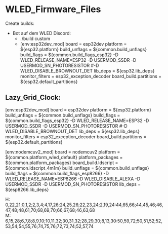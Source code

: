 # WLED_Firmware_Files

Create builds:

- Bot auf dem WLED Discord:
  - ./build custom
  - [env:esp32dev_mod]
board = esp32dev
platform = ${esp32.platform}
build_unflags = ${common.build_unflags}
build_flags = ${common.build_flags_esp32} -D WLED_RELEASE_NAME=ESP32 -D USERMOD_SSDR -D USERMOD_SN_PHOTORESISTOR #-D WLED_DISABLE_BROWNOUT_DET
lib_deps = ${esp32.lib_deps}
monitor_filters = esp32_exception_decoder
board_build.partitions = ${esp32.default_partitions}


## Lazy_Grid_Clock:

[env:esp32dev_mod]
board = esp32dev
platform = ${esp32.platform}
build_unflags = ${common.build_unflags}
build_flags = ${common.build_flags_esp32} -D WLED_RELEASE_NAME=ESP32 -D USERMOD_SSDR -D USERMOD_SN_PHOTORESISTOR #-D WLED_DISABLE_BROWNOUT_DET
lib_deps = ${esp32.lib_deps}
monitor_filters = esp32_exception_decoder
board_build.partitions = ${esp32.default_partitions}

[env:nodemcuv2_mod]
board = nodemcuv2
platform = ${common.platform_wled_default}
platform_packages = ${common.platform_packages}
board_build.ldscript = ${common.ldscript_4m1m}
build_unflags = ${common.build_unflags}
build_flags = ${common.build_flags_esp8266} -D WLED_RELEASE_NAME=ESP8266 -D WLED_DISABLE_ALEXA -D USERMOD_SSDR -D USERMOD_SN_PHOTORESISTOR
lib_deps = ${esp8266.lib_deps}

H: 0,22,21;0,1,2;2,3,4;4,17,26;24,25,26;22,23,24;2,19,24:44,65,66;44,45,46;46,47,48;48,61,70;68,69,70;66,67,68;46,63,68  
M: 6,15,28;6,7,8;8,9,10;10,11,32;30,31,32;28,29,30;8,13,30:50,59,72;50,51,52;52,53,54;54,55,76;74,75,76;72,73,74;52,57,74
